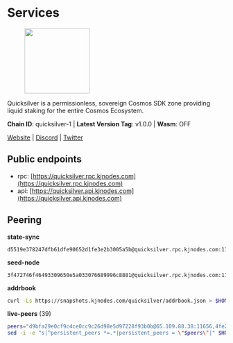 # Services

<figure><img src="https://raw.githubusercontent.com/kj89/testnet_manuals/main/pingpub/logos/quicksilver.png" width="150" alt=""><figcaption></figcaption></figure>

Quicksilver is a permissionless, sovereign Cosmos SDK zone providing liquid staking for the entire Cosmos Ecosystem.

**Chain ID**: quicksilver-1 | **Latest Version Tag**: v1.0.0 | **Wasm**: OFF

[Website](https://quicksilver.zone) | [Discord](https://discord.gg/quicksilverprotocol) | [Twitter](https://twitter.com/quicksilverzone)


## Public endpoints

* rpc: [https://quicksilver.rpc.kjnodes.com](https://quicksilver.rpc.kjnodes.com)
* api: [https://quicksilver.api.kjnodes.com](https://quicksilver.api.kjnodes.com)

## Peering

**state-sync**

```text
d5519e378247dfb61dfe90652d1fe3e2b3005a5b@quicksilver.rpc.kjnodes.com:11656
```

**seed-node**

```text
3f472746f46493309650e5a033076689996c8881@quicksilver.rpc.kjnodes.com:11659
```

**addrbook**
```bash
curl -Ls https://snapshots.kjnodes.com/quicksilver/addrbook.json > $HOME/.quicksilverd/config/addrbook.json
```

**live-peers** (39)
```bash
peers="d9bfa29e0cf9c4ce0cc9c26d98e5d97228f93b0b@65.109.88.38:11656,4fe29b9b138301ecc0906fe909a833952983d277@65.21.89.54:26654,61d96fee29a9615c208c4db72526d23b45094cb4@65.108.195.30:36656,93593a7315477ecc0d0d072aac87fa7630ab6b2b@95.217.122.80:22656,d9f4546f14e94f81c7766542548ee1776f9f66ce@65.108.238.203:43656,86a3341837303b5547aa056750916392847bbc46@65.109.30.197:29656,c3ec2daba16e457ca5117079f34ff49e99e7572d@65.109.94.221:35656,f73b2b887e7d1c01a3d753db359a0058e634e767@65.108.201.154:2090,808ea37bf4c3b554f8f55b13c00c40ff55046cf9@95.217.225.212:36656,ef1cb5bff5b76957f02636a30d5d85d861a35dbe@65.109.92.240:21026,ac610f4907efb3e04f4f9915ca3ed91ab0273573@65.108.85.218:26656,e50848e299c7909245a9af690341ff27e21f7b69@65.109.49.111:56656,43b97f492bf47b455b7b275c396b1840f4eb336d@142.132.139.101:26656,271419d3eb3878c902ebb0064490ad702d9d067f@144.76.145.150:26656,6785dbb8a0138600e0e0faaa77baa375451b38bb@162.55.132.48:15620,3308d9078fcca016fbd8dc8f3b19666326f41a6f@138.201.121.185:26672,ebafaa0d0087ecfc785b095d6a91a67a12eecd80@5.9.100.25:26656,e09b47db9c221a9d064069befcc471d949d2c28d@45.14.135.159:15620,5fe7dc208641e3e730867c49b396cc7e248969fc@88.208.34.134:26656,bbb6a02a90ef98975525d9bd7137511e18edddc1@141.95.99.81:26656,cbc2c7a7cd39750abee0dcd5dd2832feddbde20e@50.21.173.76:26656,0914b21ef0c3b325a82a37e58107d1271f201258@162.55.194.205:11656,5fa47201aa5208c30982b6f9d8ca44222d256fc5@51.91.70.90:48656,a1688942f8e51e3a372bbf0123d4a0326377e5ba@54.37.129.164:48656,ec076ff33f2986d064b78602e2ccd2c925bf761e@161.97.82.203:26256,0a3860f9d3c27b34910fe8660240ae55699b55c2@84.244.95.245:26656,c0beca70dbd3ef5bb433f7aa280d56d2a150bbd3@95.214.52.144:26656,1be3e5e90749396a3c2a07584a7c07337983d042@95.214.53.46:56656,a1f5e0b68f36091d5fc8f30aba914b6c191f21fa@65.108.128.201:11156,4de2811fd20d33110daf62223975beccecbe55a0@15.235.114.195:26656,0865ef3e5a613f75f17a0092bd47e71d8c171124@51.222.44.116:15656,dacf9b208ba4c2d931f107f05694963889cfca0f@149.102.147.182:26656,28ebd43e8c888ed069165fa035e101ae6fd7955e@139.162.191.246:26656,09f16a08fb0da3a20a7bc0212e3bc4645b04918c@65.21.142.30:28656,e3f8ffcdcf2f7e15a702ee72a87d4a48ab206057@148.72.153.85:26656,1fa96b3e411a4ec5c6dd54389b6e7dff034f45c9@91.223.3.188:26656,8afd73dde0c073dd290092d8ffbcc48a61c94525@89.117.58.109:46656,6f7f00cc445627c68435d0c27394afab5fb41919@65.21.200.224:11156,663134c4999f4f9fc59879eaaebbb332e91e2160@45.34.1.114:33656"
sed -i -e "s|^persistent_peers *=.*|persistent_peers = \"$peers\"|" $HOME/.quicksilverd/config/config.toml
```
